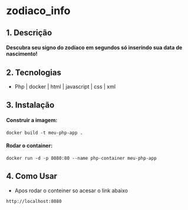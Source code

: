 # zodiaco_info


## 1. Descrição
#### Descubra seu signo do zodíaco em segundos só inserindo sua data de nascimento!


## 2. Tecnologias
- Php | docker | html | javascript | css | xml


## 3. Instalação
####  Construir a imagem:
```Docker
docker build -t meu-php-app .
```
####  Rodar o container:
```Docker
docker run -d -p 8080:80 --name php-container meu-php-app
```


## 4. Como Usar
- Apos rodar o conteiner so acesar o link abaixo
```
http://localhost:8080
```


